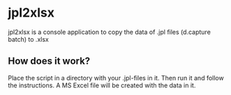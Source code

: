 # jpl2xlsx

jpl2xlsx is a console application to copy the data of .jpl files (d.capture batch) to .xlsx

## How does it work?
Place the script in a directory with your .jpl-files in it. Then run it and follow the instructions. A MS Excel file will be created with the data in it.
